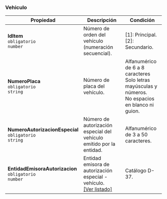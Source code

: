 ### Vehiculo

| **Propiedad** | **Descripción** | **Condición** |
| --- | --- | --- |
| **IdItem**  <br>`obligatorio`  <br>`number` | Número de orden del vehículo (numeración secuencial). | \[1\]: Principal.  <br>\[2\]: Secundario. |
| **NumeroPlaca**  <br>`obligatorio`  <br>`string` | Número de placa del vehículo. | Alfanumérico de 6 a 8 caracteres  <br>Solo letras mayúsculas y números.  <br>No espacios en blanco ni guion. |
| **NumeroAutorizacionEspecial**  <br>`obligatorio`  <br>`string` | Número de autorización especial del vehículo emitido por la entidad. | Alfanumérico de 3 a 50 caracteres. |
| **EntidadEmisoraAutorizacion**  <br>`obligatorio`  <br>`number` | Entidad emisora de autorización especial - vehículo.  <br>[[Ver listado]](../Listado/EntidadEmisoraAutorizacionEspecial.md) | Catálogo D-37. |